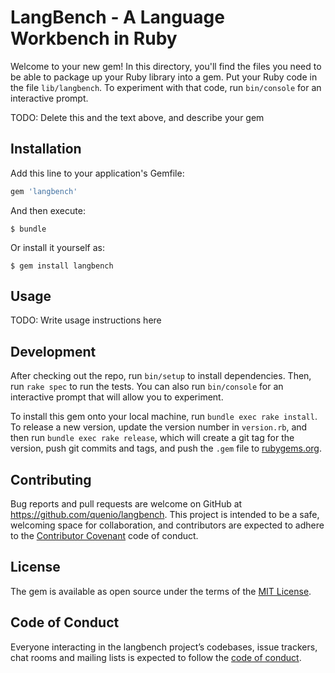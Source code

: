 # LangBench - A Language Workbench in Ruby

Welcome to your new gem!
In this directory, you'll find the files you need to be able to package up your Ruby library into a gem.
Put your Ruby code in the file `lib/langbench`.
To experiment with that code, run `bin/console` for an interactive prompt.

TODO: Delete this and the text above, and describe your gem

## Installation

Add this line to your application's Gemfile:

```ruby
gem 'langbench'
```

And then execute:

    $ bundle

Or install it yourself as:

    $ gem install langbench

## Usage

TODO: Write usage instructions here

## Development

After checking out the repo, run `bin/setup` to install dependencies. Then, run `rake spec` to run the tests. You can also run `bin/console` for an interactive prompt that will allow you to experiment.

To install this gem onto your local machine, run `bundle exec rake install`. To release a new version, update the version number in `version.rb`, and then run `bundle exec rake release`, which will create a git tag for the version, push git commits and tags, and push the `.gem` file to [rubygems.org](https://rubygems.org).

## Contributing

Bug reports and pull requests are welcome on GitHub at https://github.com/quenio/langbench.
This project is intended to be a safe, welcoming space for collaboration, and contributors are expected to adhere to the [Contributor Covenant](http://contributor-covenant.org) code of conduct.

## License

The gem is available as open source under the terms of the [MIT License](https://opensource.org/licenses/MIT).

## Code of Conduct

Everyone interacting in the langbench project’s codebases, issue trackers, chat rooms and mailing lists is expected to follow the [code of conduct](https://github.com/quenio/langbench/blob/master/CODE_OF_CONDUCT.md).
